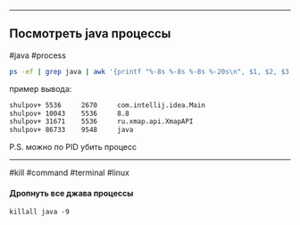 
---
## Посмотреть java процессы
#java #process

```bash
ps -ef | grep java | awk '{printf "%-8s %-8s %-8s %-20s\n", $1, $2, $3, $NF}'  
```

пример вывода:
```bash
shulpov+ 5536     2670     com.intellij.idea.Main  
shulpov+ 10043    5536     8.8                    
shulpov+ 31671    5536     ru.xmap.api.XmapAPI  
shulpov+ 86733    9548     java
```

P.S. можно по PID убить процесс

---

#kill #command #terminal  #linux 
#### Дропнуть все джава процессы
```
killall java -9
```